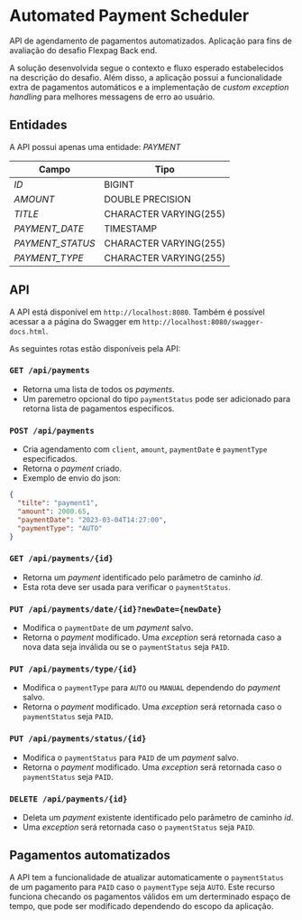 # Automated Payment Scheduler

API de agendamento de pagamentos automatizados. 
Aplicação para fins de avaliação do desafio Flexpag Back end.

A solução desenvolvida segue o contexto e fluxo esperado estabelecidos na descrição do
desafio. Além disso, a aplicação possui a funcionalidade extra de pagamentos automáticos
e a implementação de _custom exception handling_ para melhores messagens de erro ao usuário.

## Entidades

A API possui apenas uma entidade: _PAYMENT_

| Campo            | Tipo                   |
|------------------|------------------------|
| _ID_             | BIGINT                 |
| _AMOUNT_         | DOUBLE PRECISION       |
| _TITLE_          | CHARACTER VARYING(255) |
| _PAYMENT_DATE_   | TIMESTAMP              |
| _PAYMENT_STATUS_ | CHARACTER VARYING(255) |
| _PAYMENT_TYPE_   | CHARACTER VARYING(255) |

## API

A API está disponível em `http://localhost:8080`. Também é possível acessar a a página do
Swagger em `http://localhost:8080/swagger-docs.html`.

As seguintes rotas estão disponíveis pela API:

### `GET /api/payments`
* Retorna uma lista de todos os _payments_.
* Um paremetro opcional do tipo `paymentStatus` pode ser adicionado para retorna 
lista de pagamentos especificos.

### `POST /api/payments`
* Cria agendamento com `client`, `amount`, `paymentDate` e `paymentType` especificados.
* Retorna o _payment_ criado.
* Exemplo de envio do json:
```JSON
{
  "tilte": "payment1",
  "amount": 2000.65,
  "paymentDate": "2023-03-04T14:27:00",
  "paymentType": "AUTO"
}
```

### `GET /api/payments/{id}`
* Retorna um _payment_ identificado pelo parâmetro de caminho _id_.
* Esta rota deve ser usada para verificar o `paymentStatus`.


### `PUT /api/payments/date/{id}?newDate={newDate}`
* Modifica o `paymentDate` de um _payment_ salvo.
* Retorna o _payment_ modificado. 
Uma _exception_ será retornada caso a nova data seja inválida ou se o 
`paymentStatus` seja `PAID`.

### `PUT /api/payments/type/{id}`
* Modifica o `paymentType` para `AUTO` ou `MANUAL` dependendo do _payment_ salvo.
* Retorna o _payment_ modificado.
  Uma _exception_ será retornada caso o `paymentStatus` seja `PAID`.

### `PUT /api/payments/status/{id}`
* Modifica o `paymentStatus` para `PAID` de um _payment_ salvo.
* Retorna o _payment_ modificado.
  Uma _exception_ será retornada caso o `paymentStatus` seja `PAID`.


### `DELETE /api/payments/{id}`
* Deleta um _payment_ existente identificado pelo parâmetro de caminho _id_.
* Uma _exception_ será retornada caso o `paymentStatus` seja `PAID`.

## Pagamentos automatizados

A API tem a funcionalidade de atualizar automaticamente o `paymentStatus` de um
pagamento para `PAID` caso o `paymentType` seja `AUTO`. Este recurso funciona checando
os pagamentos válidos em um derterminado espaço de tempo, que pode ser modificado
dependendo do escopo da aplicação.

